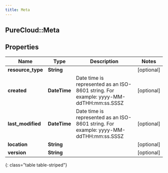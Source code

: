 ```yaml
---
title: Meta
---
```

## PureCloud::Meta

## Properties

|Name | Type | Description | Notes|
|------------ | ------------- | ------------- | -------------|
| **resource_type** | **String** |  | [optional] |
| **created** | **DateTime** | Date time is represented as an ISO-8601 string. For example: yyyy-MM-ddTHH:mm:ss.SSSZ | [optional] |
| **last_modified** | **DateTime** | Date time is represented as an ISO-8601 string. For example: yyyy-MM-ddTHH:mm:ss.SSSZ | [optional] |
| **location** | **String** |  | [optional] |
| **version** | **String** |  | [optional] |
{: class="table table-striped"}


